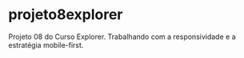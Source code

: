 # projeto8explorer
Projeto 08 do Curso Explorer. 
Trabalhando com a responsividade e a estratégia mobile-first.
